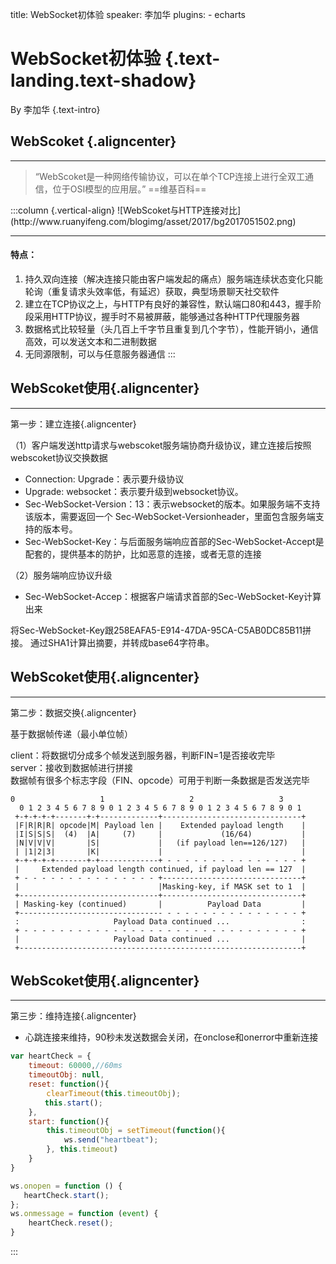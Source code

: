 title: WebSocket初体验
speaker: 李加华
plugins:
    - echarts

<slide class="aligncenter">

# WebSocket初体验 {.text-landing.text-shadow}

By 李加华 {.text-intro} 

<slide :class="size-70">

## WebScoket {.aligncenter}

---

> “WebScoket是一种网络传输协议，可以在单个TCP连接上进行全双工通信，位于OSI模型的应用层。”
> ==维基百科==

<slide class="fullscreen">
:::column {.vertical-align}
![WebScoket与HTTP连接对比](http://www.ruanyifeng.com/blogimg/asset/2017/bg2017051502.png)

---
#### 特点：
1. 持久双向连接（解决连接只能由客户端发起的痛点）服务端连续状态变化只能轮询（重复请求头效率低，有延迟）获取，典型场景聊天社交软件
2. 建立在TCP协议之上，与HTTP有良好的兼容性，默认端口80和443，握手阶段采用HTTP协议，握手时不易被屏蔽，能够通过各种HTTP代理服务器
3. 数据格式比较轻量（头几百上千字节且重复到几个字节），性能开销小，通信高效，可以发送文本和二进制数据
4. 无同源限制，可以与任意服务器通信
:::

<slide class="fullscreen content-center">
<!-- :::column {.vertical-align} -->

## WebScoket使用{.aligncenter}

---
第一步：建立连接{.aligncenter} 

（1）客户端发送http请求与webscoket服务端协商升级协议，建立连接后按照webscoket协议交换数据
- Connection: Upgrade：表示要升级协议
- Upgrade: websocket：表示要升级到websocket协议。
- Sec-WebSocket-Version：13：表示websocket的版本。如果服务端不支持该版本，需要返回一个
Sec-WebSocket-Versionheader，里面包含服务端支持的版本号。
- Sec-WebSocket-Key：与后面服务端响应首部的Sec-WebSocket-Accept是配套的，提供基本的防护，比如恶意的连接，或者无意的连接 

（2）服务端响应协议升级
- Sec-WebSocket-Accep：根据客户端请求首部的Sec-WebSocket-Key计算出来
 
将Sec-WebSocket-Key跟258EAFA5-E914-47DA-95CA-C5AB0DC85B11拼接。
通过SHA1计算出摘要，并转成base64字符串。



<slide class="fullscreen content-center">
<!-- :::column {.vertical-align} -->

## WebScoket使用{.aligncenter}

---
第二步：数据交换{.aligncenter}  

基于数据帧传递（最小单位帧） 

client：将数据切分成多个帧发送到服务器，判断FIN=1是否接收完毕  
server：接收到数据帧进行拼接  
数据帧有很多个标志字段（FIN、opcode）可用于判断一条数据是否发送完毕

<slide class="fullscreen content-center">

```
0                   1                   2                   3
  0 1 2 3 4 5 6 7 8 9 0 1 2 3 4 5 6 7 8 9 0 1 2 3 4 5 6 7 8 9 0 1
 +-+-+-+-+-------+-+-------------+-------------------------------+
 |F|R|R|R| opcode|M| Payload len |    Extended payload length    |
 |I|S|S|S|  (4)  |A|     (7)     |             (16/64)           |
 |N|V|V|V|       |S|             |   (if payload len==126/127)   |
 | |1|2|3|       |K|             |                               |
 +-+-+-+-+-------+-+-------------+ - - - - - - - - - - - - - - - +
 |     Extended payload length continued, if payload len == 127  |
 + - - - - - - - - - - - - - - - +-------------------------------+
 |                               |Masking-key, if MASK set to 1  |
 +-------------------------------+-------------------------------+
 | Masking-key (continued)       |          Payload Data         |
 +-------------------------------- - - - - - - - - - - - - - - - +
 :                     Payload Data continued ...                :
 + - - - - - - - - - - - - - - - - - - - - - - - - - - - - - - - +
 |                     Payload Data continued ...                |
 +---------------------------------------------------------------+
```
<slide class="fullscreen content-center">
<!-- :::column {.vertical-align} -->

## WebScoket使用{.aligncenter}
---
第三步：维持连接{.aligncenter} 
- 心跳连接来维持，90秒未发送数据会关闭，在onclose和onerror中重新连接
```js
var heartCheck = {
    timeout: 60000,//60ms
    timeoutObj: null,
    reset: function(){
        clearTimeout(this.timeoutObj);
　　　　 this.start();
    },
    start: function(){
        this.timeoutObj = setTimeout(function(){
            ws.send("heartbeat");
        }, this.timeout)
    }
}

ws.onopen = function () {
   heartCheck.start();
};
ws.onmessage = function (event) {
    heartCheck.reset();
}
```
:::

